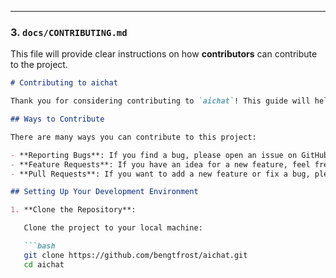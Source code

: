 
---

### 3. `docs/CONTRIBUTING.md`

This file will provide clear instructions on how **contributors** can contribute to the project.

```markdown
# Contributing to aichat

Thank you for considering contributing to `aichat`! This guide will help you get started with contributing to the project.

## Ways to Contribute

There are many ways you can contribute to this project:

- **Reporting Bugs**: If you find a bug, please open an issue on GitHub with steps to reproduce.
- **Feature Requests**: If you have an idea for a new feature, feel free to open an issue with a description of the feature and why it would be useful.
- **Pull Requests**: If you want to add a new feature or fix a bug, please fork the repository, make your changes, and create a pull request.

## Setting Up Your Development Environment

1. **Clone the Repository**:

   Clone the project to your local machine:

   ```bash
   git clone https://github.com/bengtfrost/aichat.git
   cd aichat

